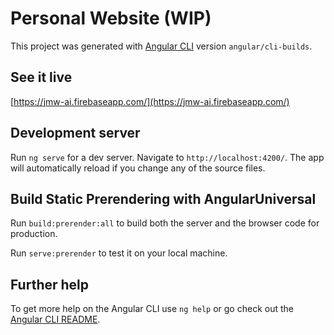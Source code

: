 # Personal Website (WIP)

This project was generated with [Angular CLI](https://github.com/angular/angular-cli) version `angular/cli-builds`.

## See it live

[https://jmw-ai.firebaseapp.com/](https://jmw-ai.firebaseapp.com/)

## Development server

Run `ng serve` for a dev server. Navigate to `http://localhost:4200/`. The app will automatically reload if you change any of the source files.

## Build Static Prerendering with AngularUniversal

Run `build:prerender:all` to build both the server and the browser code for production.

Run `serve:prerender` to test it on your local machine.

## Further help

To get more help on the Angular CLI use `ng help` or go check out the [Angular CLI README](https://github.com/angular/angular-cli/blob/master/README.md).
